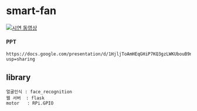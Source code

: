 # smart-fan

[![시연 동영상](https://img.youtube.com/vi/UPeT55CLgkI/0.jpg)](https://www.youtube.com/watch?v=UPeT55CLgkI "시연 동영상")


#### PPT
```buildoutcfg
https://docs.google.com/presentation/d/1HjljToAmHEqGHiP7KQ3gzLWKUbouB9nNMGS_PHmBAQc/edit?usp=sharing
```
## library
```buildoutcfg
얼굴인식 : face_recognition 
웹 서버  : flask
motor   : RPi.GPIO
```
